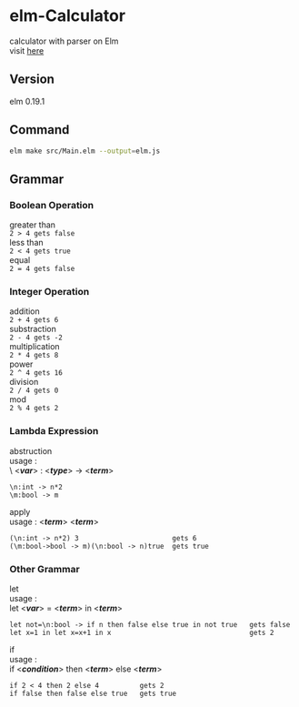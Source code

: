 # elm-Calculator
calculator with parser on Elm  
visit [here](https://iorin-elmo.github.io/elm-Calculator/)   
## Version  
elm 0.19.1  
## Command
``` sh
elm make src/Main.elm --output=elm.js
```
## Grammar  
### Boolean Operation
greater than  
```2 > 4 gets false```  
less than  
```2 < 4 gets true ```  
equal  
```2 = 4 gets false```  
### Integer Operation  
addition  
```2 + 4 gets 6```  
substraction  
```2 - 4 gets -2```  
multiplication  
```2 * 4 gets 8```  
power  
```2 ^ 4 gets 16```  
division  
```2 / 4 gets 0```  
mod  
```2 % 4 gets 2```  
### Lambda Expression  
abstruction  
usage :  
\ <***var***> : <***type***> -> <***term***>  
```  
\n:int -> n*2  
\m:bool -> m  
```  
apply  
usage : <***term***> <***term***>  
```  
(\n:int -> n*2) 3                       gets 6  
(\m:bool->bool -> m)(\n:bool -> n)true  gets true  
```
### Other Grammar  
let  
usage :  
let <***var***> = <***term***> in <***term***>
```
let not=\n:bool -> if n then false else true in not true   gets false
let x=1 in let x=x+1 in x                                  gets 2
```
if  
usage :  
if <***condition***> then <***term***> else <***term***>  
```  
if 2 < 4 then 2 else 4          gets 2  
if false then false else true   gets true  
```


